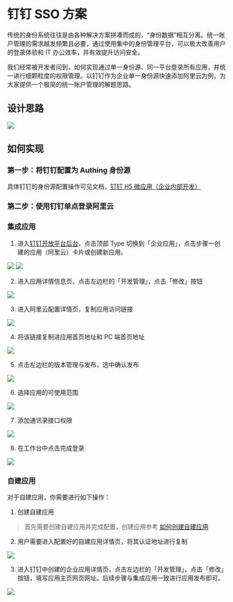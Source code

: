 # 钉钉 SSO 方案

<LastUpdated/>

传统的身份系统往往是由各种解决方案拼凑而成的，“身份数据”相互分离。统一账户管理的需求越发频繁且必要，通过使用集中的身份管理平台，可以极大改善用户的登录体验和 IT 办公效率，并有效提升访问安全。

我们经常被开发者问到，如何实现通过单一身份源、同一平台登录所有应用，并统一进行细颗粒度的权限管理。以钉钉作为企业单一身份源快速添加阿里云为例，为大家提供一个极简的统一账户管理的解题思路。

## 设计思路

<img src="./images/lark-sso-15.jpeg" class="medium-zoom-image" >

## 如何实现

### 第一步：将钉钉配置为 Authing 身份源

具体钉钉的身份源配置操作可见文档，[钉钉 H5 微应用（企业内部开发）](https://docs.authing.cn/v2/guides/connections/enterprise/dingtalk/)

### 第二步：使用钉钉单点登录阿里云

### 集成应用

1. 进入[钉钉开放平台后台](https://open-dev.dingtalk.com/)，点击顶部 Type 切换到「企业应用」，点击步骤一创建的应用（阿里云）卡片或创建新应用。

<img src="./images/1-1.png" class="medium-zoom-image" />

<img src="./images/1-2.png" class="medium-zoom-image" >

2. 进入应用详情信息页，点击左边栏的「开发管理」，点击「修改」按钮

<img src="./images/1-3.png" class="medium-zoom-image" >

3. 进入阿里云配置详情页，复制应用访问链接

<img src="./images/1-4.png" class="medium-zoom-image" >

4. 将该链接复制进应用首页地址和 PC 端首页地址
  <img src="./images/1-5.png" class="medium-zoom-image" >

5. 点击左边栏的版本管理与发布，选中确认发布
  <img src="./images/1-6.png" class="medium-zoom-image" >

6. 选择应用的可使用范围
  <img src="./images/1-7.png" class="medium-zoom-image" >

7. 添加通讯录接口权限
  <img src="./images/1-10.png" class="medium-zoom-image" >

8. 在工作台中点击完成登录
  <img src="./images/1-8.png" class="medium-zoom-image" >

### 自建应用

对于自建应用，你需要进行如下操作：

1. 创建自建应用

> 首先需要创建自建应用并完成配置，创建应用参考 [如何创建自建应用](/guides/app-new/create-app/create-app.md)

2. 用户需要进入配置好的自建应用详情页，将其认证地址进行复制

<img src="./images/1-9.png" class="medium-zoom-image" >

3. 进入钉钉中创建的企业应用详情页，点击左边栏的「开发管理」，点击「修改」按钮，填写应用主页网页网址。后续步骤与集成应用一致进行应用发布即可。

<img src="./images/1-5.png" class="medium-zoom-image" >
